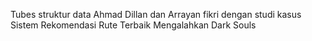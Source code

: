 Tubes struktur data Ahmad Dillan dan Arrayan fikri dengan studi kasus Sistem Rekomendasi Rute Terbaik Mengalahkan Dark Souls
